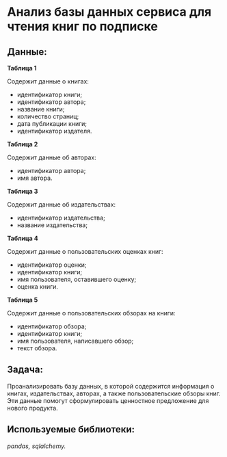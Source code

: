 # Анализ базы данных сервиса для чтения книг по подписке  

## Данные:  

**Таблица 1**

Содержит данные о книгах:

- идентификатор книги;
- идентификатор автора;
- название книги;
- количество страниц;
- дата публикации книги;
- идентификатор издателя.

**Таблица 2**

Содержит данные об авторах:

- идентификатор автора;
- имя автора.

**Таблица 3**

Содержит данные об издательствах:

- идентификатор издательства;
- название издательства;

**Таблица 4**

Содержит данные о пользовательских оценках книг:

- идентификатор оценки;
- идентификатор книги;
- имя пользователя, оставившего оценку;
- оценка книги.

**Таблица 5**

Содержит данные о пользовательских обзорах на книги:

- идентификатор обзора;
- идентификатор книги;
- имя пользователя, написавшего обзор;
- текст обзора.

## Задача:  

Проанализировать базу данных, в которой содержится информация о книгах, издательствах, авторах, а также пользовательские обзоры книг. Эти данные помогут сформулировать ценностное предложение для нового продукта.

## Используемые библиотеки:  

*pandas, sqlalchemy.*

